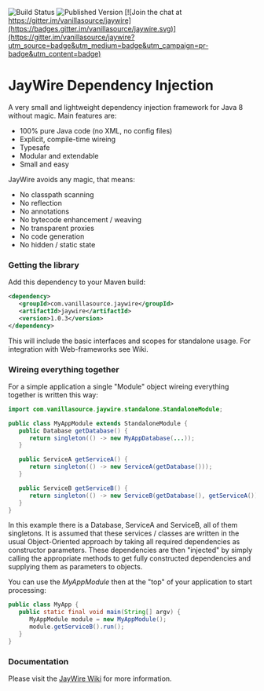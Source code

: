 ![Build Status](https://img.shields.io/travis/vanillasource/jaywire.svg)
![Published Version](https://img.shields.io/maven-central/v/com.vanillasource.jaywire/jaywire-parent.svg)
[![Join the chat at https://gitter.im/vanillasource/jaywire](https://badges.gitter.im/vanillasource/jaywire.svg)](https://gitter.im/vanillasource/jaywire?utm_source=badge&utm_medium=badge&utm_campaign=pr-badge&utm_content=badge)

JayWire Dependency Injection
============================

A very small and lightweight dependency injection framework for Java 8 without magic. Main features are:

* 100% pure Java code (no XML, no config files)
* Explicit, compile-time wireing
* Typesafe
* Modular and extendable
* Small and easy

JayWire avoids any magic, that means:

* No classpath scanning
* No reflection
* No annotations
* No bytecode enhancement / weaving
* No transparent proxies
* No code generation
* No hidden / static state

### Getting the library

Add this dependency to your Maven build:

```xml
<dependency>
   <groupId>com.vanillasource.jaywire</groupId>
   <artifactId>jaywire</artifactId>
   <version>1.0.3</version>
</dependency>
```

This will include the basic interfaces and scopes for standalone usage. 
For integration with Web-frameworks see Wiki.

### Wireing everything together

For a simple application a single "Module" object wireing everything together is written this way:

```java
import com.vanillasource.jaywire.standalone.StandaloneModule;

public class MyAppModule extends StandaloneModule {
   public Database getDatabase() {
      return singleton(() -> new MyAppDatabase(...));
   }

   public ServiceA getServiceA() {
      return singleton(() -> new ServiceA(getDatabase()));
   }

   public ServiceB getServiceB() {
      return singleton(() -> new ServiceB(getDatabase(), getServiceA());
   }
}
```

In this example there is a Database, ServiceA and ServiceB, all of them singletons. It is assumed
that these services / classes are written in the usual Object-Oriented approach by taking all required
dependencies as constructor parameters.
These dependencies are then "injected" by simply calling the appropriate methods to get fully constructed
dependencies and supplying them as parameters to objects.

You can use the _MyAppModule_ then at the "top" of your application to start processing:

```java
public class MyApp {
   public static final void main(String[] argv) {
      MyAppModule module = new MyAppModule();
      module.getServiceB().run();
   }
}
```

### Documentation

Please visit the [JayWire Wiki](https://github.com/vanillasource/jaywire/wiki) for more information.


